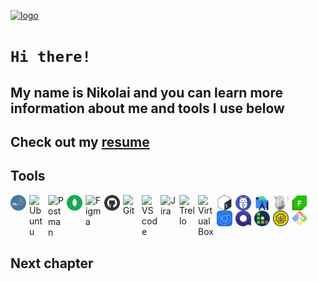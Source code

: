 [![logo](https://i.ibb.co/mttg51Q/logo.gif "nikolaiqa")](https://github.com/nikolaiqa)

# **`Hi there!`**
 
## My name is Nikolai and you can learn more information about me and tools I use below

## Сheck out my [resume](https://drive.google.com/file/d/13ccjGmmKePU6CzG8RiyijSYLzqPSi40-/view?usp=sharing "ru-version")

## Tools

<a href="https://github.com/nikolaiqa/MySQL"><img align="left" alt="MySQL" title="MySQL" width="25px" style="padding-left:0px; padding-right:5px" src="./Sourses/MySQL.png"></a>

<a href="https://github.com/nikolaiqa/Ubuntu/blob/main/Task%51%5(pwd%2C%5ls%2C%5mkdir%2C%5mv%2C%5rm).md"><img align="left" alt="Ubuntu" title="Ubuntu" width="25px" style="padding-left:0px; padding-right:5px" src="https://www.vectorlogo.zone/logos/ubuntu/ubuntu-icon.svg"></a>

<a href="https://github.com/nikolaiqa"><img align="left" alt="Postman" title="Postman" width="25px" style="padding-left:0px; padding-right:5px" src="https://www.vectorlogo.zone/logos/getpostman/getpostman-icon.svg"></a>

<a href="https://github.com/nikolaiqa"><img align="left" alt="MongoDB" title="MongoDB" width="25px" style="padding-left:0px; padding-right:5px" src="./Sourses/Mongo DB.svg"></a>

<a href="https://github.com/nikolaiqa"><img align="left" alt="Figma" title="Figma" width="25px" style="padding-left:0px; padding-right:5px" src="https://www.vectorlogo.zone/logos/figma/figma-icon.svg"></a>

<a href="https://github.com/nikolaiqa?tab=repositories"><img align="left" alt="GitHub" title="GitHub" width="25px" style="padding-left:0px; padding-right:5px" src="./Sourses/Github.png"></a>

<a href="https://github.com/nikolaiqa"><img align="left" alt="Git" title="Git" width="25px" style="padding-left:0px; padding-right:5px" src="https://www.vectorlogo.zone/logos/git-scm/git-scm-icon.svg"></a>

<a href="https://github.com/nikolaiqa"><img align="left" alt="VS code" title="VS code" width="25px" style="padding-left:0px; padding-right:5px" src="https://cdn.jsdelivr.net/gh/devicons/devicon/icons/vscode/vscode-original.svg"></a>

<a href="https://github.com/nikolaiqa"><img align="left" alt="Jira" title="Jira" width="25px" style="padding-left:0px; padding-right:5px" src="https://www.vectorlogo.zone/logos/atlassian_jira/atlassian_jira-icon.svg"></a>

<a href="https://github.com/nikolaiqa"><img align="left" alt="Trello" title="Trello" width="25px" style="padding-left:0px; padding-right:5px" src="https://www.vectorlogo.zone/logos/trello/trello-icon.svg"></a>

<a href="https://github.com/nikolaiqa"><img align="left" alt="Virtual Box" title="Virtual Box" width="25px" style="padding-left:0px; padding-right:5px" src="https://www.vectorlogo.zone/logos/virtualbox/virtualbox-icon.svg"></a>

<a href="https://github.com/nikolaiqa/Ubuntu/blob/main/Task%52%5(echo%2C%5nano%2C%5cat%2C%5vim%2C%5grep).md"><img align="left" alt="Bash" title="Bash" width="25px" style="padding-left:0px; padding-right:5px" src="./Sourses/Bash_Logo_Colored.svg"></a>

<a href="https://github.com/nikolaiqa"><img align="left" alt="ADB" title="ADB" width="25px" style="padding-left:0px; padding-right:5px" src="./Sourses/ADB.png"></a>

<a href="https://github.com/nikolaiqa"><img align="left" alt="Android Studio" title="Android Studio" width="25px" style="padding-left:0px; padding-right:5px" src="./Sourses/androidstudio-original.svg"></a>

<a href="https://github.com/nikolaiqa"><img align="left" alt="Charles Proxy" title="Charles Proxy" width="25px" style="padding-left:0px; padding-right:5px" src="./Sourses/charlesproxyicon.svg"></a> 

<a href="https://github.com/nikolaiqa"><img align="left" alt="Fiddler" title="Fiddler" width="25px" style="padding-left:0px; padding-right:5px"  src="./Sourses/Fiddler-Everywhere.png"></a>

<a href="https://github.com/nikolaiqa"><img align="left" alt="DevTools" title="DevTools" width="25px" style="padding-left:0px; padding-right:5px" src="./Sourses/chrome-devtools-icon-256x256-s41ravx1.png"></a> 

<a href="https://github.com/nikolaiqa"><img align="left" alt="Qase" title="Qase" width="25px" style="padding-left:0px; padding-right:5px" src="./Sourses/qase.png"></a> 

<a href="https://github.com/nikolaiqa"><img align="left" alt="TestRail" title="TestRail" width="25px" style="padding-left:0px; padding-right:5px" src="./Sourses/TestRail.png"></a> 

<a href="https://github.com/nikolaiqa"><img align="left" alt="SoapUI" title="SoapUI" width="25px" style="padding-left:0px; padding-right:5px" src="./Sourses/SoapUI.svg"></a>

<a href="https://github.com/nikolaiqa"><img align="left" alt="Git Bash" title="Git Bash" width="25px" style="padding-left:0px; padding-right:5px" src="./Sourses/GitBash.svg"></a>

</p>

</br>
</br>
</br>
</br>

## Next сhapter
